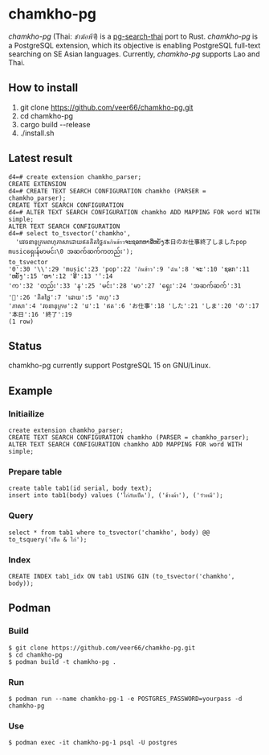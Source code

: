 # chamkho-pg

_chamkho-pg_ (Thai: _ชำฆ้อพีจี_) is a [pg-search-thai](https://github.com/zdk/pg-search-thai) port to Rust. _chamkho-pg_ is a PostgreSQL extension, which its objective is enabling PostgreSQL full-text searching on SE Asian languages. Currently, _chamkho-pg_ supports Lao and Thai.

## How to install

1. git clone https://github.com/veer66/chamkho-pg.git
2. cd chamkho-pg
3. cargo build --release
4. ./install.sh

## Latest result

```
d4=# create extension chamkho_parser;
CREATE EXTENSION
d4=# CREATE TEXT SEARCH CONFIGURATION chamkho (PARSER = chamkho_parser);
CREATE TEXT SEARCH CONFIGURATION
d4=# ALTER TEXT SEARCH CONFIGURATION chamkho ADD MAPPING FOR word WITH simple;
ALTER TEXT SEARCH CONFIGURATION
d4=# select to_tsvector('chamkho',
  'វេវចនានុក្រមពហុភាសាដោយឥតគិតថ្លៃฉันกินข้าวຈະຊອກຫາອີ່ຫຍັງ本日のお仕事終了しましたpop musicရှေးန်မာမင်း\0 အဆက်ဆက်ကတည်း');
to_tsvector
'0':30 '\\':29 'music':23 'pop':22 'กินข้าว':9 'ฉัน':8 'ຈະ':10 'ຊອກ':11 'ຫຍັງ':15 'ຫາ':12 'ອີ':13 '່':14
'က':32 'တည်း':33 'န':25 'မင်း':28 'မာ':27 'ရှေး':24 'အဆက်ဆက်':31 '်':26 'គិតថ្លៃ':7 'ដោយ':5 'ពហុ':3
'ភាសា':4 'វចនានុក្រម':2 'វេ':1 'ឥត':6 'お仕事':18 'した':21 'しま':20 'の':17 '本日':16 '終了':19
(1 row)
```

## Status

chamkho-pg currently support PostgreSQL 15 on GNU/Linux.

## Example

### Initiailize

```
create extension chamkho_parser;
CREATE TEXT SEARCH CONFIGURATION chamkho (PARSER = chamkho_parser);
ALTER TEXT SEARCH CONFIGURATION chamkho ADD MAPPING FOR word WITH simple;
```

### Prepare table

```
create table tab1(id serial, body text);
insert into tab1(body) values ('ไก่กับเป็ด'), ('ช้างม้า'), ('วัวหมี');
```

### Query

```
select * from tab1 where to_tsvector('chamkho', body) @@ to_tsquery('เป็ด & ไก่');
```

### Index

```
CREATE INDEX tab1_idx ON tab1 USING GIN (to_tsvector('chamkho', body));
```

## Podman

### Build

```
$ git clone https://github.com/veer66/chamkho-pg.git
$ cd chamkho-pg
$ podman build -t chamkho-pg .
```

### Run

```
$ podman run --name chamkho-pg-1 -e POSTGRES_PASSWORD=yourpass -d chamkho-pg
```

### Use

```
$ podman exec -it chamkho-pg-1 psql -U postgres
```
